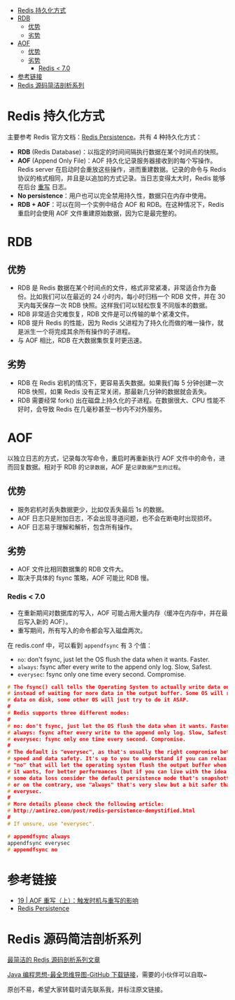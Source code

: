 
- [Redis 持久化方式](#redis-持久化方式)
- [RDB](#rdb)
  - [优势](#优势)
  - [劣势](#劣势)
- [AOF](#aof)
  - [优势](#优势-1)
  - [劣势](#劣势-1)
    - [Redis < 7.0](#redis--70)
- [参考链接](#参考链接)
- [Redis 源码简洁剖析系列](#redis-源码简洁剖析系列)

# Redis 持久化方式

主要参考 Redis 官方文档：[Redis Persistence](https://redis.io/topics/persistence)。共有 4 种持久化方式：

- **RDB** (Redis Database)：以指定的时间间隔执行数据在某个时间点的快照。
- **AOF** (Append Only File)：AOF 持久化记录服务器接收到的每个写操作。Redis server 在启动时会重放这些操作，进而重建数据。记录的命令与 Redis 协议的格式相同，并且是以追加的方式记录。当日志变得太大时，Redis 能够在后台 [重写](https://redis.io/topics/persistence#log-rewriting) 日志。
- **No persistence**：用户也可以完全禁用持久性，数据只在内存中使用。
- **RDB + AOF**：可以在同一个实例中结合 AOF 和 RDB。在这种情况下，Redis 重启时会使用 AOF 文件重建原始数据，因为它是最完整的。

# RDB

## 优势

- RDB 是 Redis 数据在某个时间点的文件，格式非常紧凑，非常适合作为备份。比如我们可以在最近的 24 小时内，每小时归档一个 RDB 文件，并在 30 天内每天保存一次 RDB 快照。这样我们可以轻松恢复不同版本的数据。
- RDB 非常适合灾难恢复，RDB 文件是可以传输的单个紧凑文件。
- RDB 提升 Redis 的性能，因为 Redis 父进程为了持久化而做的唯一操作，就是派生一个将完成其余所有操作的子进程。
- 与 AOF 相比，RDB 在大数据集恢复时更迅速。

## 劣势

- RDB 在 Redis 宕机的情况下，更容易丢失数据。如果我们每 5 分钟创建一次 RDB 快照，如果 Redis 没有正常关闭，那最新几分钟的数据就会丢失。
- RDB 需要经常 fork() 出在磁盘上持久化的子进程。在数据很大、CPU 性能不好时，会导致 Redis 在几毫秒甚至一秒内不对外服务。

# AOF

以独立日志的方式，记录每次写命令，重启时再重新执行 AOF 文件中的命令，进而回复数据。相对于 RDB 的`记录数据`，AOF 是`记录数据产生的过程`。

## 优势

- 服务宕机时丢失数据更少，比如仅丢失最后 1s 的数据。
- AOF 日志只是附加日志，不会出现寻道问题，也不会在断电时出现损坏。
- AOF 日志易于理解和解析，包含所有操作。

## 劣势

- AOF 文件比相同数据集的 RDB 文件大。
- 取决于具体的 fsync 策略，AOF 可能比 RDB 慢。

### Redis < 7.0

- 在重新期间对数据库的写入，AOF 可能占用大量内存（缓冲在内存中，并在最后写入新的 AOF）。
- 重写期间，所有写入的命令都会写入磁盘两次。

在 redis.conf 中，可以看到 `appendfsync` 有 3 个值：

- `no`: don't fsync, just let the OS flush the data when it wants. Faster.
- `always`: fsync after every write to the append only log. Slow, Safest.
- `everysec`: fsync only one time every second. Compromise.

```c
# The fsync() call tells the Operating System to actually write data on disk
# instead of waiting for more data in the output buffer. Some OS will really flush
# data on disk, some other OS will just try to do it ASAP.
#
# Redis supports three different modes:
#
# no: don't fsync, just let the OS flush the data when it wants. Faster.
# always: fsync after every write to the append only log. Slow, Safest.
# everysec: fsync only one time every second. Compromise.
#
# The default is "everysec", as that's usually the right compromise between
# speed and data safety. It's up to you to understand if you can relax this to
# "no" that will let the operating system flush the output buffer when
# it wants, for better performances (but if you can live with the idea of
# some data loss consider the default persistence mode that's snapshotting),
# or on the contrary, use "always" that's very slow but a bit safer than
# everysec.
#
# More details please check the following article:
# http://antirez.com/post/redis-persistence-demystified.html
#
# If unsure, use "everysec".

# appendfsync always
appendfsync everysec
# appendfsync no
```

# 参考链接

- [19 | AOF 重写（上）：触发时机与重写的影响](https://time.geekbang.org/column/article/416264)
- [Redis Persistence](https://redis.io/topics/persistence)

# Redis 源码简洁剖析系列

[最简洁的 Redis 源码剖析系列文章](https://github.com/LjyYano/Thinking_in_Java_MindMapping/blob/master/2021-11-17%20Redis%20%E6%BA%90%E7%A0%81%E7%AE%80%E6%B4%81%E5%89%96%E6%9E%90%2001%20-%20%E7%8E%AF%E5%A2%83%E9%85%8D%E7%BD%AE.md)

[Java 编程思想-最全思维导图-GitHub 下载链接](https://github.com/LjyYano/Thinking_in_Java_MindMapping)，需要的小伙伴可以自取~

原创不易，希望大家转载时请先联系我，并标注原文链接。